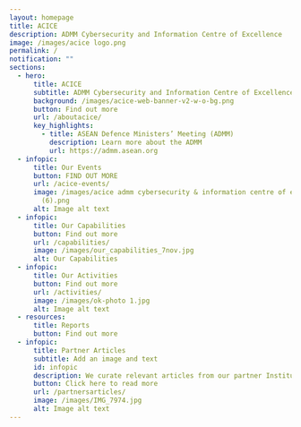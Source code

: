 ```yaml
---
layout: homepage
title: ACICE
description: ADMM Cybersecurity and Information Centre of Excellence
image: /images/acice logo.png
permalink: /
notification: ""
sections:
  - hero:
      title: ACICE
      subtitle: ADMM Cybersecurity and Information Centre of Excellence
      background: /images/acice-web-banner-v2-w-o-bg.png
      button: Find out more
      url: /aboutacice/
      key_highlights:
        - title: ASEAN Defence Ministers’ Meeting (ADMM)
          description: Learn more about the ADMM
          url: https://admm.asean.org
  - infopic:
      title: Our Events
      button: FIND OUT MORE
      url: /acice-events/
      image: /images/acice admm cybersecurity & information centre of excellence
        (6).png
      alt: Image alt text
  - infopic:
      title: Our Capabilities
      button: Find out more
      url: /capabilities/
      image: /images/our_capabilities_7nov.jpg
      alt: Our Capabilities
  - infopic:
      title: Our Activities
      button: Find out more
      url: /activities/
      image: /images/ok-photo 1.jpg
      alt: Image alt text
  - resources:
      title: Reports
      button: Find out more
  - infopic:
      title: Partner Articles
      subtitle: Add an image and text
      id: infopic
      description: We curate relevant articles from our partner Institutions and Experts
      button: Click here to read more
      url: /partnersarticles/
      image: /images/IMG_7974.jpg
      alt: Image alt text
---
```


